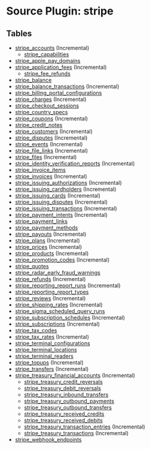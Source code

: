 # Source Plugin: stripe

## Tables

- [stripe_accounts](https://github.com/cloudquery/cloudquery/blob/main/plugins/source/stripe/docs/tables/stripe_accounts.md) (Incremental)
  - [stripe_capabilities](https://github.com/cloudquery/cloudquery/blob/main/plugins/source/stripe/docs/tables/stripe_capabilities.md)
- [stripe_apple_pay_domains](https://github.com/cloudquery/cloudquery/blob/main/plugins/source/stripe/docs/tables/stripe_apple_pay_domains.md)
- [stripe_application_fees](https://github.com/cloudquery/cloudquery/blob/main/plugins/source/stripe/docs/tables/stripe_application_fees.md) (Incremental)
  - [stripe_fee_refunds](https://github.com/cloudquery/cloudquery/blob/main/plugins/source/stripe/docs/tables/stripe_fee_refunds.md)
- [stripe_balance](https://github.com/cloudquery/cloudquery/blob/main/plugins/source/stripe/docs/tables/stripe_balance.md)
- [stripe_balance_transactions](https://github.com/cloudquery/cloudquery/blob/main/plugins/source/stripe/docs/tables/stripe_balance_transactions.md) (Incremental)
- [stripe_billing_portal_configurations](https://github.com/cloudquery/cloudquery/blob/main/plugins/source/stripe/docs/tables/stripe_billing_portal_configurations.md)
- [stripe_charges](https://github.com/cloudquery/cloudquery/blob/main/plugins/source/stripe/docs/tables/stripe_charges.md) (Incremental)
- [stripe_checkout_sessions](https://github.com/cloudquery/cloudquery/blob/main/plugins/source/stripe/docs/tables/stripe_checkout_sessions.md)
- [stripe_country_specs](https://github.com/cloudquery/cloudquery/blob/main/plugins/source/stripe/docs/tables/stripe_country_specs.md)
- [stripe_coupons](https://github.com/cloudquery/cloudquery/blob/main/plugins/source/stripe/docs/tables/stripe_coupons.md) (Incremental)
- [stripe_credit_notes](https://github.com/cloudquery/cloudquery/blob/main/plugins/source/stripe/docs/tables/stripe_credit_notes.md)
- [stripe_customers](https://github.com/cloudquery/cloudquery/blob/main/plugins/source/stripe/docs/tables/stripe_customers.md) (Incremental)
- [stripe_disputes](https://github.com/cloudquery/cloudquery/blob/main/plugins/source/stripe/docs/tables/stripe_disputes.md) (Incremental)
- [stripe_events](https://github.com/cloudquery/cloudquery/blob/main/plugins/source/stripe/docs/tables/stripe_events.md) (Incremental)
- [stripe_file_links](https://github.com/cloudquery/cloudquery/blob/main/plugins/source/stripe/docs/tables/stripe_file_links.md) (Incremental)
- [stripe_files](https://github.com/cloudquery/cloudquery/blob/main/plugins/source/stripe/docs/tables/stripe_files.md) (Incremental)
- [stripe_identity_verification_reports](https://github.com/cloudquery/cloudquery/blob/main/plugins/source/stripe/docs/tables/stripe_identity_verification_reports.md) (Incremental)
- [stripe_invoice_items](https://github.com/cloudquery/cloudquery/blob/main/plugins/source/stripe/docs/tables/stripe_invoice_items.md)
- [stripe_invoices](https://github.com/cloudquery/cloudquery/blob/main/plugins/source/stripe/docs/tables/stripe_invoices.md) (Incremental)
- [stripe_issuing_authorizations](https://github.com/cloudquery/cloudquery/blob/main/plugins/source/stripe/docs/tables/stripe_issuing_authorizations.md) (Incremental)
- [stripe_issuing_cardholders](https://github.com/cloudquery/cloudquery/blob/main/plugins/source/stripe/docs/tables/stripe_issuing_cardholders.md) (Incremental)
- [stripe_issuing_cards](https://github.com/cloudquery/cloudquery/blob/main/plugins/source/stripe/docs/tables/stripe_issuing_cards.md) (Incremental)
- [stripe_issuing_disputes](https://github.com/cloudquery/cloudquery/blob/main/plugins/source/stripe/docs/tables/stripe_issuing_disputes.md) (Incremental)
- [stripe_issuing_transactions](https://github.com/cloudquery/cloudquery/blob/main/plugins/source/stripe/docs/tables/stripe_issuing_transactions.md) (Incremental)
- [stripe_payment_intents](https://github.com/cloudquery/cloudquery/blob/main/plugins/source/stripe/docs/tables/stripe_payment_intents.md) (Incremental)
- [stripe_payment_links](https://github.com/cloudquery/cloudquery/blob/main/plugins/source/stripe/docs/tables/stripe_payment_links.md)
- [stripe_payment_methods](https://github.com/cloudquery/cloudquery/blob/main/plugins/source/stripe/docs/tables/stripe_payment_methods.md)
- [stripe_payouts](https://github.com/cloudquery/cloudquery/blob/main/plugins/source/stripe/docs/tables/stripe_payouts.md) (Incremental)
- [stripe_plans](https://github.com/cloudquery/cloudquery/blob/main/plugins/source/stripe/docs/tables/stripe_plans.md) (Incremental)
- [stripe_prices](https://github.com/cloudquery/cloudquery/blob/main/plugins/source/stripe/docs/tables/stripe_prices.md) (Incremental)
- [stripe_products](https://github.com/cloudquery/cloudquery/blob/main/plugins/source/stripe/docs/tables/stripe_products.md) (Incremental)
- [stripe_promotion_codes](https://github.com/cloudquery/cloudquery/blob/main/plugins/source/stripe/docs/tables/stripe_promotion_codes.md) (Incremental)
- [stripe_quotes](https://github.com/cloudquery/cloudquery/blob/main/plugins/source/stripe/docs/tables/stripe_quotes.md)
- [stripe_radar_early_fraud_warnings](https://github.com/cloudquery/cloudquery/blob/main/plugins/source/stripe/docs/tables/stripe_radar_early_fraud_warnings.md)
- [stripe_refunds](https://github.com/cloudquery/cloudquery/blob/main/plugins/source/stripe/docs/tables/stripe_refunds.md) (Incremental)
- [stripe_reporting_report_runs](https://github.com/cloudquery/cloudquery/blob/main/plugins/source/stripe/docs/tables/stripe_reporting_report_runs.md) (Incremental)
- [stripe_reporting_report_types](https://github.com/cloudquery/cloudquery/blob/main/plugins/source/stripe/docs/tables/stripe_reporting_report_types.md)
- [stripe_reviews](https://github.com/cloudquery/cloudquery/blob/main/plugins/source/stripe/docs/tables/stripe_reviews.md) (Incremental)
- [stripe_shipping_rates](https://github.com/cloudquery/cloudquery/blob/main/plugins/source/stripe/docs/tables/stripe_shipping_rates.md) (Incremental)
- [stripe_sigma_scheduled_query_runs](https://github.com/cloudquery/cloudquery/blob/main/plugins/source/stripe/docs/tables/stripe_sigma_scheduled_query_runs.md)
- [stripe_subscription_schedules](https://github.com/cloudquery/cloudquery/blob/main/plugins/source/stripe/docs/tables/stripe_subscription_schedules.md) (Incremental)
- [stripe_subscriptions](https://github.com/cloudquery/cloudquery/blob/main/plugins/source/stripe/docs/tables/stripe_subscriptions.md) (Incremental)
- [stripe_tax_codes](https://github.com/cloudquery/cloudquery/blob/main/plugins/source/stripe/docs/tables/stripe_tax_codes.md)
- [stripe_tax_rates](https://github.com/cloudquery/cloudquery/blob/main/plugins/source/stripe/docs/tables/stripe_tax_rates.md) (Incremental)
- [stripe_terminal_configurations](https://github.com/cloudquery/cloudquery/blob/main/plugins/source/stripe/docs/tables/stripe_terminal_configurations.md)
- [stripe_terminal_locations](https://github.com/cloudquery/cloudquery/blob/main/plugins/source/stripe/docs/tables/stripe_terminal_locations.md)
- [stripe_terminal_readers](https://github.com/cloudquery/cloudquery/blob/main/plugins/source/stripe/docs/tables/stripe_terminal_readers.md)
- [stripe_topups](https://github.com/cloudquery/cloudquery/blob/main/plugins/source/stripe/docs/tables/stripe_topups.md) (Incremental)
- [stripe_transfers](https://github.com/cloudquery/cloudquery/blob/main/plugins/source/stripe/docs/tables/stripe_transfers.md) (Incremental)
- [stripe_treasury_financial_accounts](https://github.com/cloudquery/cloudquery/blob/main/plugins/source/stripe/docs/tables/stripe_treasury_financial_accounts.md) (Incremental)
  - [stripe_treasury_credit_reversals](https://github.com/cloudquery/cloudquery/blob/main/plugins/source/stripe/docs/tables/stripe_treasury_credit_reversals.md)
  - [stripe_treasury_debit_reversals](https://github.com/cloudquery/cloudquery/blob/main/plugins/source/stripe/docs/tables/stripe_treasury_debit_reversals.md)
  - [stripe_treasury_inbound_transfers](https://github.com/cloudquery/cloudquery/blob/main/plugins/source/stripe/docs/tables/stripe_treasury_inbound_transfers.md)
  - [stripe_treasury_outbound_payments](https://github.com/cloudquery/cloudquery/blob/main/plugins/source/stripe/docs/tables/stripe_treasury_outbound_payments.md)
  - [stripe_treasury_outbound_transfers](https://github.com/cloudquery/cloudquery/blob/main/plugins/source/stripe/docs/tables/stripe_treasury_outbound_transfers.md)
  - [stripe_treasury_received_credits](https://github.com/cloudquery/cloudquery/blob/main/plugins/source/stripe/docs/tables/stripe_treasury_received_credits.md)
  - [stripe_treasury_received_debits](https://github.com/cloudquery/cloudquery/blob/main/plugins/source/stripe/docs/tables/stripe_treasury_received_debits.md)
  - [stripe_treasury_transaction_entries](https://github.com/cloudquery/cloudquery/blob/main/plugins/source/stripe/docs/tables/stripe_treasury_transaction_entries.md) (Incremental)
  - [stripe_treasury_transactions](https://github.com/cloudquery/cloudquery/blob/main/plugins/source/stripe/docs/tables/stripe_treasury_transactions.md) (Incremental)
- [stripe_webhook_endpoints](https://github.com/cloudquery/cloudquery/blob/main/plugins/source/stripe/docs/tables/stripe_webhook_endpoints.md)